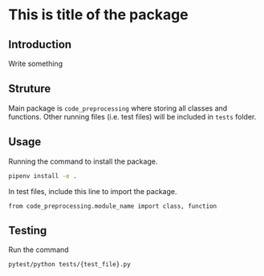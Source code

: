 # This is title of the package

## Introduction
Write something

## Struture
Main package is `code_preprocessing` where storing all classes and functions. Other running files (i.e. test files) will be included in `tests` folder.

## Usage
Running the command to install the package.
```bash
pipenv install -e .
```

In test files, include this line to import the package.
```
from code_preprocessing.module_name import class, function
```

## Testing
Run the command
```bash
pytest/python tests/{test_file}.py
```